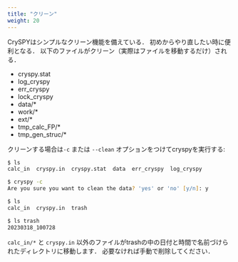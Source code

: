 ```yaml
---
title: "クリーン"
weight: 20
---
```


CrySPYはシンプルなクリーン機能を備えている．
初めからやり直したい時に便利となる．
以下のファイルがクリーン（実際はファイルを移動するだけ）される．

- cryspy.stat
- log_cryspy
- err_cryspy
- lock_cryspy
- data/*
- work/*
- ext/*
- tmp_calc_FP/*
- tmp_gen_struc/*

クリーンする場合は`-c` または `--clean` オプションをつけてcryspyを実行する:

``` zsh
$ ls
calc_in  cryspy.in  cryspy.stat  data  err_cryspy  log_cryspy
```

``` zsh
$ cryspy -c
Are you sure you want to clean the data? 'yes' or 'no' [y/n]: y
```

``` zsh
$ ls
calc_in  cryspy.in  trash
```

``` zsh
$ ls trash
20230318_100728
```

`calc_in/*` と `cryspy.in` 以外のファイルがtrashの中の日付と時間で名前づけられたディレクトリに移動します．
必要なければ手動で削除してください．